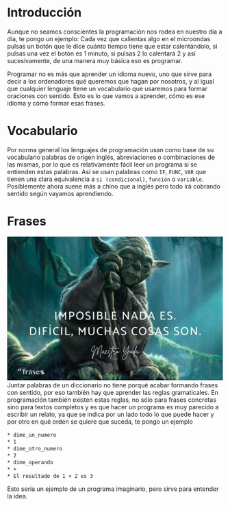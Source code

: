 # Introducción

Aunque no seamos conscientes la programación nos rodea en nuestro día a día, te pongo un ejemplo: Cada vez que calientas algo en el microondas pulsas un botón que le dice cuánto tiempo tiene que estar calentándolo, si pulsas una vez el botón es 1 minuto, si pulsas 2 lo calentará 2 y así sucesivamente, de una manera muy básica eso es programar.


Programar no es más que aprender un idioma nuevo, uno que sirve para decir a los ordenadores qué queremos que hagan por nosotros, y al igual que cualquier lenguaje tiene un vocabulario que usaremos para formar oraciones con sentido. Esto es lo que vamos a aprender, cómo es ese idioma y cómo formar esas frases.

# Vocabulario

Por norma general los lenguajes de programación usan como base de su vocabulario palabras de origen inglés, abreviaciones o combinaciones de las mismas, por lo que es relativamente fácil leer un programa si se entienden estas palabras. Así se usan palabras como `IF`, `FUNC`, `VAR` que tienen una clara equivalencia a `si (condicional)`, `función` o `variable`. Posiblemente ahora suene más a chino que a inglés pero todo irá cobrando sentido según vayamos aprendiendo.

# Frases

![](resources/frases_de_yoda_561_orig.jpg)
Juntar palabras de un diccionario no tiene porqué acabar formando frases con sentido, por eso también hay que aprender las reglas gramaticales. En programación también existen estas reglas, no sólo para frases concretas sino para textos completos y es que hacer un programa es muy parecido a escribir un relato, ya que se indica por un lado todo lo que puede hacer y por otro en qué orden se quiere que suceda, te pongo un ejemplo
```
* dime_un_numero
* 1
* dime_otro_numero
* 2
* dime_operando
* +
* El resultado de 1 + 2 es 3
```
Esto sería un ejemplo de un programa imaginario, pero sirve para entender la idea.
